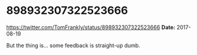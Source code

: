 # 898932307322523666
https://twitter.com/TomFrankly/status/898932307322523666
**Date:** 2017-08-19

But the thing is... some feedback is straight-up dumb.

